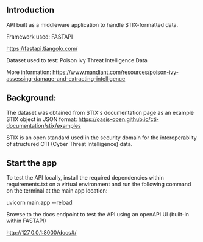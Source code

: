 ## Introduction

API built as a middleware application to handle STIX-formatted data.

Framework used: FASTAPI

https://fastapi.tiangolo.com/

Dataset used to test: Poison Ivy Threat Intelligence Data

More information:
https://www.mandiant.com/resources/poison-ivy-assessing-damage-and-extracting-intelligence


## Background:

The dataset was obtained from STIX's documentation page as an example STIX object in JSON format:
https://oasis-open.github.io/cti-documentation/stix/examples

STIX is an open standard used in the security domain for the interoperablity of structured CTI (Cyber Threat Intelligence) data.


## Start the app

To test the API locally, install the required dependencies within requirements.txt on a virtual environment and run the following command on the terminal at the main app location:

uvicorn main:app --reload

Browse to the docs endpoint to test the API using an openAPI UI (built-in within FASTAPI)

http://127.0.0.1:8000/docs#/



